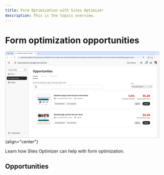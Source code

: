 ```yaml
---
title: Form Optimization with Sites Optimizer
description: This is the topics overview.
---
```


# Form optimization opportunities

![Form optimization opportunities](./assets/form-optimization/hero.png){align="center"}

Learn how Sites Optimizer can help with form optimization.

## Opportunities 

<!-- CARDS

* ./tutorial/seo/missing-alt-text.md
* ./tutorial/seo/broken-back-links.md

-->

